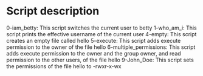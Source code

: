# Script description
0-iam_betty: This script switches the current user to betty
1-who_am_i: This script prints the effective username of the current user
4-empty: This script creates an empty file called hello
5-execute: This script adds execute permission to the owner of the file hello
6-multiple_permissions: This script adds execute permission to the owner and the group owner, and read permission to the other users, of the file hello
9-John_Doe: This script sets the permissions of the file hello to -rwxr-x-wx
